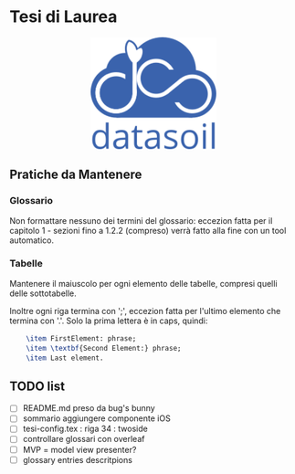 # Tesi di Laurea
<p align="center">
    <img src="immagini/ds_logo.png" alt="DataSoil logo" width="220">
</p>

## Pratiche da Mantenere
### Glossario
Non formattare nessuno dei termini del glossario: eccezion fatta per il capitolo 1 - sezioni fino a 1.2.2 (compreso) verrà fatto alla fine con un tool automatico. 

### Tabelle
Mantenere il maiuscolo per ogni elemento delle tabelle, compresi quelli delle sottotabelle. 

Inoltre ogni riga termina con ';', eccezion fatta per l'ultimo elemento che termina con '.'.
Solo la prima lettera è in caps, quindi:

```tex
    \item FirstElement: phrase;
    \item \textbf{Second Element:} phrase;
    \item Last element.
```

## TODO list
- [ ] README.md preso da bug's bunny
- [ ] sommario aggiungere componente iOS
- [ ] tesi-config.tex : riga 34 : twoside 
- [ ] controllare glossari con overleaf
- [ ] MVP = model view presenter?
- [ ] glossary entries descritpions
